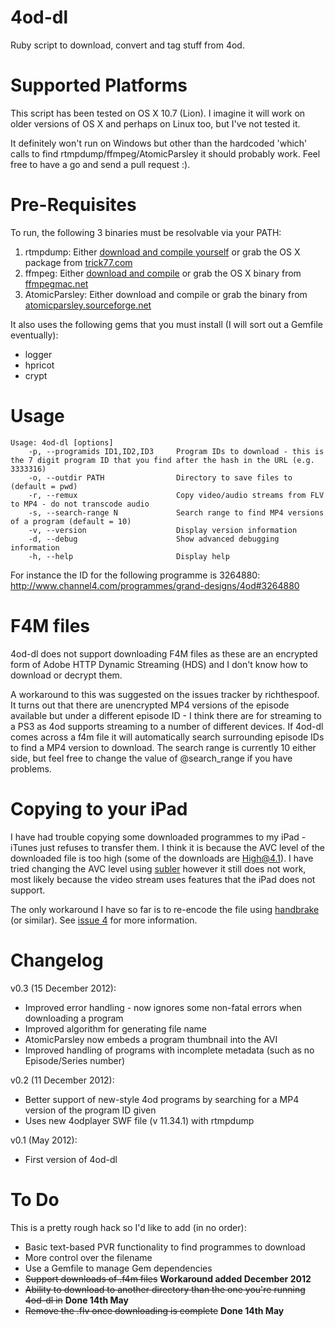 4od-dl
======

Ruby script to download, convert and tag stuff from 4od.

Supported Platforms
===================

This script has been tested on OS X 10.7 (Lion). I imagine it will work on older versions of OS X and perhaps on Linux too, but I've not tested it. 

It definitely won't run on Windows but other than the hardcoded 'which' calls to find rtmpdump/ffmpeg/AtomicParsley it should probably work. Feel free to have a go and send a pull request :).  

Pre-Requisites
=========

To run, the following 3 binaries must be resolvable via your PATH:

1. rtmpdump: Either [download and compile yourself](http://rtmpdump.mplayerhq.hu/) or grab the OS X package from [trick77.com](http://trick77.com/2011/07/30/rtmpdump-2-4-binaries-for-os-x-10-7-lion)
2. ffmpeg: Either [download and compile](http://ffmpeg.org/) or grab the OS X binary from [ffmpegmac.net](http://ffmpegmac.net)
3. AtomicParsley: Either download and compile or grab the binary from [atomicparsley.sourceforge.net](http://atomicparsley.sourceforge.net/)

It also uses the following gems that you must install (I will sort out a Gemfile eventually):

* logger
* hpricot
* crypt

Usage
=====

	Usage: 4od-dl [options]
    	-p, --programids ID1,ID2,ID3     Program IDs to download - this is the 7 digit program ID that you find after the hash in the URL (e.g. 3333316)
    	-o, --outdir PATH                Directory to save files to (default = pwd)
	    -r, --remux                      Copy video/audio streams from FLV to MP4 - do not transcode audio
    	-s, --search-range N             Search range to find MP4 versions of a program (default = 10)
	    -v, --version                    Display version information
	    -d, --debug                      Show advanced debugging information
	    -h, --help                       Display help

For instance the ID for the following programme is 3264880: http://www.channel4.com/programmes/grand-designs/4od#3264880


F4M files
=========

4od-dl does not support downloading F4M files as these are an encrypted form of Adobe HTTP Dynamic Streaming (HDS) and I don't know how to download or decrypt them.

A workaround to this was suggested on the issues tracker by richthespoof. It turns out that there are unencrypted MP4 versions of the episode available but under a different episode ID - I think there are for streaming to a PS3 as 4od supports streaming to a number of different devices. If 4od-dl comes across a f4m file it will automatically search surrounding episode IDs to find a MP4 version to download. The search range is currently 10 either side, but feel free to change the value of @search_range if you have problems.

Copying to your iPad
============

I have had trouble copying some downloaded programmes to my iPad - iTunes just refuses to transfer them. I think it is because the AVC level of the downloaded file is too high (some of the downloads are High@4.1). I have tried changing the AVC level using [subler](http://code.google.com/p/subler/) however it still does not work, most likely because the video stream uses features that the iPad does not support.

The only workaround I have so far is to re-encode the file using [handbrake](http://handbrake.fr/) (or similar). See [issue 4](https://github.com/robwatkins/4od-dl/issues/4) for more information.

Changelog
=========

v0.3 (15 December 2012):

* Improved error handling - now ignores some non-fatal errors when downloading a program
* Improved algorithm for generating file name
* AtomicParsley now embeds a program thumbnail into the AVI
* Improved handling of programs with incomplete metadata (such as no Episode/Series number)

v0.2 (11 December 2012): 

* Better support of new-style 4od programs by searching for a MP4 version of the program ID given
* Uses new 4odplayer SWF file (v 11.34.1) with rtmpdump

v0.1 (May 2012):

* First version of 4od-dl

To Do
======

This is a pretty rough hack so I'd like to add (in no order):

* Basic text-based PVR functionality to find programmes to download
* More control over the filename
* Use a Gemfile to manage Gem dependencies
* ~~Support downloads of .f4m files~~ **Workaround added December 2012**
* ~~Ability to download to another directory than the one you're running 4od-dl in~~ **Done 14th May**
* ~~Remove the .flv once downloading is complete~~ **Done 14th May**
